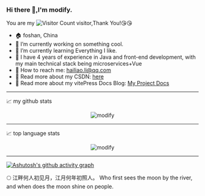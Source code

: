 ### Hi there 👋,I'm modify.

You are my ![Visitor Count](https://profile-counter.glitch.me/lizuoqun/count.svg) visitor,Thank You!:kissing_heart::kissing_heart:

- :house: foshan, China
- :dizzy: I’m currently working on something cool.
- :seedling: I’m currently learning Everything I like.
- :information_desk_person: I have 4 years of experience in Java and front-end development, with my main technical stack being microservices+Vue
- :email: How to reach me: hailiao.li@qq.com
- :notebook: Read more about my CSDN: [here](https://blog.csdn.net/qq_44973159)
- :notebook: Read more about my vitePress Docs Blog: [My Project Docs](http://122.51.159.230/My-Project/)

----

📈 my github stats
<p align="center"> <img src="https://github-readme-stats.vercel.app/api?username=lizuoqun&show_icons=true&theme=transparent" alt="modify" /></p>

----

📈 top language stats
<p align="center"> <img src="https://github-readme-stats.vercel.app/api/top-langs/?username=lizuoqun&layout=compact&theme=tokyonight" alt="modify" /></p>

----

[![Ashutosh's github activity graph](https://github-readme-activity-graph.vercel.app/graph?username=lizuoqun&theme=dracula)](https://github.com/lizuoqun/github-readme-activity-graph)

:full_moon: 江畔何人初见月，江月何年初照人。
Who first sees the moon by the river, and when does the moon shine on people.